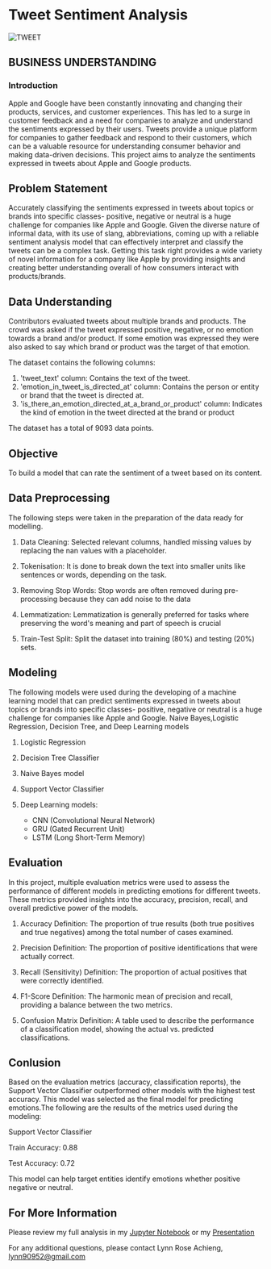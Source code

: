 # Tweet Sentiment Analysis

![TWEET](https://github.com/Lynn-rose/phase-3-project/blob/main/images/WhatsApp%20Image%202024-06-06%20at%209.42.13%20AM.jpeg)

## BUSINESS UNDERSTANDING
### Introduction
Apple and Google have been constantly innovating and changing their products, services, and customer experiences. This has led to a surge in customer feedback and a need for companies to analyze and understand the sentiments expressed by their users. Tweets provide a unique platform for companies to gather feedback and respond to their customers, which can be a valuable resource for understanding consumer behavior and making data-driven decisions. This project aims to analyze the sentiments expressed in tweets about Apple and Google products.


## Problem Statement
Accurately classifying the sentiments expressed in tweets about topics or brands into specific classes- positive, negative or neutral is a huge challenge for companies like Apple and Google. Given the diverse nature of informal data, with its use of slang, abbreviations, coming up with a reliable sentiment analysis model that can effectively interpret and classify the tweets can be a complex task. Getting this task right provides a wide variety of novel information for a company like Apple by providing insights and creating better understanding overall of how consumers interact with products/brands.


## Data Understanding
Contributors evaluated tweets about multiple brands and products. The crowd was asked if the tweet expressed positive, negative, or no emotion towards a brand and/or product. If some emotion was expressed they were also asked to say which brand or product was the target of that emotion.

The dataset contains the following columns:

1. 'tweet_text' column: Contains the text of the tweet.
2. 'emotion_in_tweet_is_directed_at' column: Contains the person or entity or brand that the tweet is directed at.
3. 'is_there_an_emotion_directed_at_a_brand_or_product' column: Indicates the kind of emotion in the tweet directed at the brand or product

The dataset has a total of 9093 data points.


## Objective
To build a model that can rate the sentiment of a tweet based on its content.


## Data Preprocessing
The following steps were taken in the preparation of the data ready for modelling.

1. Data Cleaning: Selected relevant columns, handled missing values by replacing the nan values with a placeholder.

2. Tokenisation: It is done to break down the text into smaller units like sentences or words, depending on the task.

3. Removing Stop Words: Stop words are often removed during pre-processing because they can add noise to the data

4. Lemmatization: Lemmatization is generally preferred for tasks where preserving the word's meaning and part of speech is crucial

5. Train-Test Split: Split the dataset into training (80%) and testing (20%) sets.



## Modeling
The following models were used during the developing of a machine learning model that can predict sentiments expressed in tweets about topics or brands into specific classes- positive, negative or neutral is a huge challenge for companies like Apple and Google. Naive Bayes,Logistic Regression, Decision Tree, and Deep Learning models

1. Logistic Regression
2. Decision Tree Classifier
3. Naive Bayes model
4. Support Vector Classifier
5. Deep Learning models:

    * CNN (Convolutional Neural Network)
    * GRU (Gated Recurrent Unit)
    * LSTM (Long Short-Term Memory)


## Evaluation
In this project, multiple evaluation metrics were used to assess the performance of different models in predicting emotions for different tweets. These metrics provided insights into the accuracy, precision, recall, and overall predictive power of the models.

1. Accuracy Definition: The proportion of true results (both true positives and true negatives) among the total number of cases examined.

2. Precision Definition: The proportion of positive identifications that were actually correct.

3. Recall (Sensitivity) Definition: The proportion of actual positives that were correctly identified.

4. F1-Score Definition: The harmonic mean of precision and recall, providing a balance between the two metrics.

5. Confusion Matrix Definition: A table used to describe the performance of a classification model, showing the actual vs. predicted classifications.


## Conlusion
Based on the evaluation metrics (accuracy, classification reports), the Support Vector Classifier outperformed other models with the highest test accuracy. This model was selected as the final model for predicting emotions.The following are the results of the metrics used during the modeling:

Support Vector Classifier

Train Accuracy: 0.88

Test Accuracy: 0.72

This model can help target entities identify emotions whether positive negative or neutral.


 ## For More Information  
Please review my full analysis in my [Jupyter Notebook](https://github.com/Lynn-rose/phase-3-project/blob/main/index.ipynb) or my [Presentation](https://github.com/Lynn-rose/phase-3-project/blob/main/Predicting%20H1N1%20Vaccine%20Uptake.pdf)

For any additional questions, please contact Lynn Rose Achieng, lynn90952@gmail.com

```python

```
